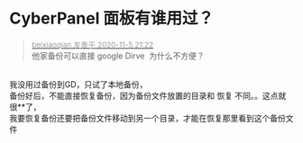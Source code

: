 # CyberPanel 面板有谁用过？


<div class="quote"><blockquote><font size="2"><a href="https://www.hostloc.com/forum.php?mod=redirect&amp;goto=findpost&amp;pid=9408808&amp;ptid=762957" target="_blank"><font color="#999999">beixiaoqian 发表于 2020-11-5 21:22</font></a></font><br />
他家备份可以直接 google Dirve&nbsp;&nbsp;为什么不方便？</blockquote></div><br />
我没用过备份到GD，只试了本地备份，<br />
备份好后，不能直接恢复备份，因为备份文件放置的目录和 恢复 不同。。这点就很**了，<br />
我要恢复备份还要把备份文件移动到另一个目录，才能在恢复那里看到这个备份文件
